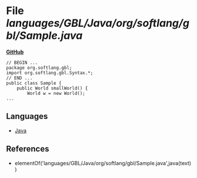 # File _languages/GBL/Java/org/softlang/gbl/Sample.java_
**[GitHub](https://github.com/softlang/yas/blob/master/languages/GBL/Java/org/softlang/gbl/Sample.java)**
```
// BEGIN ...
package org.softlang.gbl;
import org.softlang.gbl.Syntax.*;
// END ...
public class Sample {
    public World smallWorld() {
        World w = new World();
...
```

## Languages
* [Java](../languages/Java.md)

## References
* elementOf('languages/GBL/Java/org/softlang/gbl/Sample.java',java(text))
